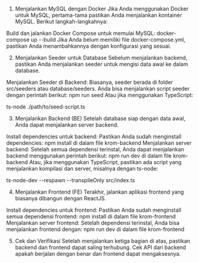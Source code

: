 1. Menjalankan MySQL dengan Docker
Jika Anda menggunakan Docker untuk MySQL, pertama-tama pastikan Anda menjalankan kontainer MySQL. Berikut langkah-langkahnya:

Build dan jalankan Docker Compose untuk memulai MySQL:
docker-compose up --build
Jika Anda belum memiliki file docker-compose.yml, pastikan Anda menambahkannya dengan konfigurasi yang sesuai.

2. Menjalankan Seeder untuk Database
Sebelum menjalankan backend, pastikan Anda menjalankan seeder untuk mengisi data awal ke dalam database.

Menjalankan Seeder di Backend: Biasanya, seeder berada di folder src/seeders atau database/seeders. Anda bisa menjalankan script seeder dengan perintah berikut:
npm run seed
Atau jika menggunakan TypeScript:

ts-node ./path/to/seed-script.ts

3. Menjalankan Backend (BE)
Setelah database siap dengan data awal, Anda dapat menjalankan server backend.

Install dependencies untuk backend: Pastikan Anda sudah menginstall dependencies:
npm install di dalam file krom-backend
Menjalankan server backend: Setelah semua dependensi terinstal, Anda dapat menjalankan backend menggunakan perintah berikut:
npm run dev di dalam file krom-backend
Atau, jika menggunakan TypeScript, pastikan ada script yang menjalankan kompilasi dan server, misalnya dengan ts-node:

ts-node-dev --respawn --transpileOnly src/index.ts

4. Menjalankan Frontend (FE)
Terakhir, jalankan aplikasi frontend yang biasanya dibangun dengan ReactJS.

Install dependencies untuk frontend: Pastikan Anda sudah menginstall semua dependensi frontend:
npm install di dalam file krom-frontend
Menjalankan server frontend: Setelah dependensi terinstal, Anda bisa menjalankan frontend dengan:
npm run dev di dalam file krom-frontend

5. Cek dan Verifikasi
Setelah menjalankan ketiga bagian di atas, pastikan backend dan frontend dapat saling terhubung. Cek API dari backend apakah berjalan dengan benar dan frontend dapat mengaksesnya.
